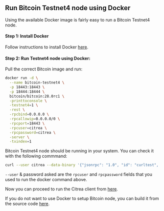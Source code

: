 ## Run Bitcoin Testnet4 node using Docker

Using the available Docker image is fairly easy to run a Bitcoin Testnet4 node.

#### Step 1: Install Docker

Follow instructions to install Docker [here](https://docs.docker.com/engine/install/).

#### Step 2: Run Testnet4 node using Docker:

Pull the correct Bitcoin image and run:

```sh
docker run -d \
  --name bitcoin-testnet4 \
  -p 18443:18443 \
  -p 18444:18444 \
  bitcoin/bitcoin:28.0rc1 \
  -printtoconsole \
  -testnet4=1 \
  -rest \
  -rpcbind=0.0.0.0 \
  -rpcallowip=0.0.0.0/0 \
  -rpcport=18443 \
  -rpcuser=citrea \
  -rpcpassword=citrea \
  -server \
  -txindex=1
```

Bitcoin Testnet4 node should be running in your system. You can check it with the following commmand:

```sh
curl --user citrea --data-binary '{"jsonrpc": "1.0", "id": "curltest", "method": "getblockcount", "params": []}' -H 'content-type: text/plain;' http://0.0.0.0:18443
```

`--user` & password asked are the `rpcuser` and `rpcpassword` fields that you used to run the docker command above.

Now you can proceed to run the Citrea client from [here](https://example.org).

If you do not want to use Docker to setup Bitcoin node, you can build it from the source code [here](https://example.org).
